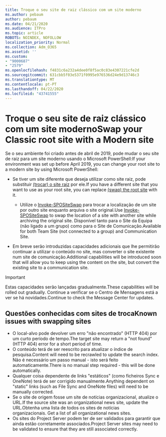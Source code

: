 ```yaml
---
title: Troque o seu site de raiz clássico com um site moderno
ms.author: pebaum
author: pebaum
ms.date: 04/21/2020
ms.audience: ITPro
ms.topic: article
ROBOTS: NOINDEX, NOFOLLOW
localization_priority: Normal
ms.collection: Adm_O365
ms.assetid: ''
ms.custom:
- "9000687"
- "2579"
ms.openlocfilehash: f4831c6a232a4dee0f8f5ac0c83e4307221cfe2d
ms.sourcegitcommit: 631cbb5f03e5371f0995e976536d24e9d13746c3
ms.translationtype: MT
ms.contentlocale: pt-PT
ms.lasthandoff: 04/22/2020
ms.locfileid: "43741555"
---
```

# <a name="swap-your-classic-root-site-with-a-modern-site"></a><span data-ttu-id="77399-102">Troque o seu site de raiz clássico com um site moderno</span><span class="sxs-lookup"><span data-stu-id="77399-102">Swap your Classic root site with a Modern site</span></span>

<span data-ttu-id="77399-103">Se o seu ambiente foi criado antes de abril de 2019, pode mudar o seu site de raiz para um site moderno usando o Microsoft PowerShell:</span><span class="sxs-lookup"><span data-stu-id="77399-103">If your environment was set up before April 2019, you can change your root site to a modern site by using Microsoft PowerShell:</span></span>

- <span data-ttu-id="77399-104">Se tiver um site diferente que deseja utilizar como site raiz, pode substituir [(trocar) o site raiz](https://docs.microsoft.com/sharepoint/modern-root-site) por ele.</span><span class="sxs-lookup"><span data-stu-id="77399-104">If you have a different site that you want to use as your root site, you can replace [(swap) the root site](https://docs.microsoft.com/sharepoint/modern-root-site) with it.</span></span> 
    - <span data-ttu-id="77399-105">Utilize o [Invoke-SPOSiteSwap](https://docs.microsoft.com/powershell/module/sharepoint-online/invoke-spositeswap?view=sharepoint-ps) para trocar a localização de um site por outro site enquanto arquiva o site original.</span><span class="sxs-lookup"><span data-stu-id="77399-105">Use [Invoke-SPOSiteSwap](https://docs.microsoft.com/powershell/module/sharepoint-online/invoke-spositeswap?view=sharepoint-ps) to swap the location of a site with another site while archiving the original site.</span></span> <span data-ttu-id="77399-106">Disponível tanto para o Site da Equipa (não ligado a um grupo) como para o Site de Comunicação.</span><span class="sxs-lookup"><span data-stu-id="77399-106">Available for both Team Site (not connected to a group) and Communication Site.</span></span> 

- <span data-ttu-id="77399-107">Em breve serão introduzidas capacidades adicionais que lhe permitirão continuar a utilizar o conteúdo no site, mas converter o site existente num site de comunicação.</span><span class="sxs-lookup"><span data-stu-id="77399-107">Additional capabilities will be introduced soon that will allow you to keep using the content on the site, but convert the existing site to a communication site.</span></span> 
>[!Important]
><span data-ttu-id="77399-108">Estas capacidades serão lançadas gradualmente.</span><span class="sxs-lookup"><span data-stu-id="77399-108">These capabilities will be rolled out gradually.</span></span> <span data-ttu-id="77399-109">Continue a verificar se o Centro de Mensagens está a ver se há novidades.</span><span class="sxs-lookup"><span data-stu-id="77399-109">Continue to check the Message Center for updates.</span></span> 

## <a name="known-issues-with-swapping-sites"></a><span data-ttu-id="77399-110">Questões conhecidas com sites de troca</span><span class="sxs-lookup"><span data-stu-id="77399-110">Known issues with swapping sites</span></span>

- <span data-ttu-id="77399-111">O local-alvo pode devolver um erro "não encontrado" (HTTP 404) por um curto período de tempo.</span><span class="sxs-lookup"><span data-stu-id="77399-111">The target site may return a "not found" (HTTP 404) error for a short period of time.</span></span>
- <span data-ttu-id="77399-112">O conteúdo terá de ser reescrito para atualizar o índice de pesquisa.</span><span class="sxs-lookup"><span data-stu-id="77399-112">Content will need to be recrawled to update the search index.</span></span> <span data-ttu-id="77399-113">Não é necessário um passo manual - isto será feito automaticamente.</span><span class="sxs-lookup"><span data-stu-id="77399-113">There is no manual step required - this will be done automatically.</span></span>
- <span data-ttu-id="77399-114">Qualquer coisa dependente de links "estáticos" (como ficheiros Sync e OneNote) terá de ser corrigido manualmente.</span><span class="sxs-lookup"><span data-stu-id="77399-114">Anything dependent on "static" links (such as File Sync and OneNote files) will need to be manually corrected.</span></span>
- <span data-ttu-id="77399-115">Se o site de origem fosse um site de notícias organizacional, atualize o URL.</span><span class="sxs-lookup"><span data-stu-id="77399-115">If the source site was an organizational news site, update the URL.</span></span><span data-ttu-id="77399-116">Obtenha uma lista de todos os sites de notícias organizacionais.</span><span class="sxs-lookup"><span data-stu-id="77399-116"> Get a list of all organizational news sites.</span></span>
- <span data-ttu-id="77399-117">Os sites do Project Server podem ter de ser validados para garantir que ainda estão corretamente associados.</span><span class="sxs-lookup"><span data-stu-id="77399-117">Project Server sites may need to be validated to ensure that they are still associated correctly.</span></span>
